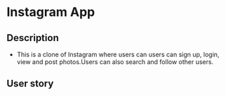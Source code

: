 # Instagram App

## Description
- This is a clone of Instagram where users can users can sign up, login, view and post photos.Users can also search and follow other users.

## User story